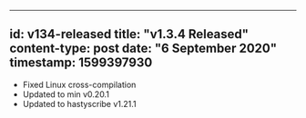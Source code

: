-----
id: v134-released
title: "v1.3.4 Released"
content-type: post
date: "6 September 2020"
timestamp: 1599397930
-----
* Fixed Linux cross-compilation
* Updated to min v0.20.1
* Updated to hastyscribe v1.21.1



